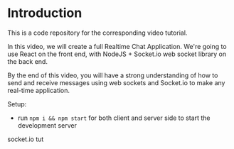 # Introduction
This is a code repository for the corresponding video tutorial. 

In this video, we will create a full Realtime Chat Application. We're going to use  React on the front end, with NodeJS + Socket.io web socket library on the back end. 

By the end of this video, you will have a strong understanding of how to send and receive messages using web sockets and Socket.io to make any real-time application.

Setup:
- run ```npm i && npm start``` for both client and server side to start the development server

socket.io tut